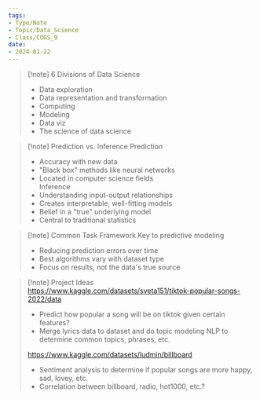 ```yaml
---
tags:
- Type/Note
- Topic/Data_Science
- Class/COGS_9
date:
- 2024-01-22
---
```


> [!note] 6 Divisions of Data Science
> - Data exploration  
> - Data representation and transformation  
> - Computing  
> - Modeling  
> - Data viz  
> - The science of data science  

> [!note] Prediction vs. Inference
> Prediction  
> - Accuracy with new data  
> - "Black box" methods like neural networks  
> - Located in computer science fields  
> Inference  
> - Understanding input-output relationships  
> - Creates interpretable, well-fitting models  
> - Belief in a "true" underlying model  
> - Central to traditional statistics  

> [!note] Common Task Framework
> Key to predictive modeling  
> - Reducing prediction errors over time  
> - Best algorithms vary with dataset type  
> - Focus on results, not the data's true source  

> [!note] Project Ideas
> https://www.kaggle.com/datasets/sveta151/tiktok-popular-songs-2022/data  
> - Predict how popular a song will be on tiktok given certain features?  
> - Merge lyrics data to dataset and do topic modeling NLP to determine common topics, phrases, etc.  
>  
> https://www.kaggle.com/datasets/ludmin/billboard  
> - Sentiment analysis to determine if popular songs are more happy, sad, lovey, etc.  
> - Correlation between billboard, radio, hot1000, etc.?  
